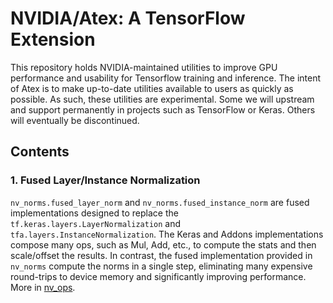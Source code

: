 # NVIDIA/Atex: A TensorFlow Extension

This repository holds NVIDIA-maintained utilities to improve GPU performance and
usability for Tensorflow training and inference. The intent of Atex is to make
up-to-date utilities available to users as quickly as possible. As such, these
utilities are experimental. Some we will upstream and support permanently in
projects such as TensorFlow or Keras. Others will eventually be discontinued.

## Contents

### 1. Fused Layer/Instance Normalization

`nv_norms.fused_layer_norm` and `nv_norms.fused_instance_norm` are fused
implementations designed to replace the `tf.keras.layers.LayerNormalization` and
`tfa.layers.InstanceNormalization`. The Keras and Addons implementations compose
many ops, such as Mul, Add, etc., to compute the stats and then scale/offset the
results. In contrast, the fused implementation provided in `nv_norms` compute
the norms in a single step, eliminating many expensive round-trips to device
memory and significantly improving performance. More in [nv_ops](./nv_ops/).

